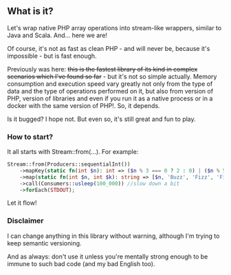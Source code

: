 ## What is it?

Let's wrap native PHP array operations into stream-like wrappers, similar to Java and Scala. And... here we are! 

Of course, it's not as fast as clean PHP - and will never be, because it's impossible - but is fast enough. 

Previously was here: ~~this is the fastest library of its kind in complex scenarios which I've found so far~~ - but it's not so simple actually. Memory consumption and execution speed vary greatly not only from the type of data and the type of operations performed on it, but also from version of PHP, version of libraries and even if you run it as a native process or in a docker with the same version of PHP!. So, it depends.

Is it bugged? I hope not. But even so, it's still great and fun to play. 

### How to start?

It all starts with Stream::from(...). For example:

```php
Stream::from(Producers::sequentialInt())
    ->mapKey(static fn(int $n): int => ($n % 3 === 0 ? 2 : 0) | ($n % 5 === 0 ? 1 : 0))
    ->map(static fn(int $n, int $k): string => [$n, 'Buzz', 'Fizz', 'Fizz Buzz'][$k].', ')
    ->call(Consumers::usleep(100_000)) //slow down a bit
    ->forEach(STDOUT);
```

Let it flow!

### Disclaimer

I can change anything in this library without warning, although I'm trying to keep semantic versioning.

And as always: don't use it unless you're mentally strong enough to be immune to such bad code (and my bad English too). 
